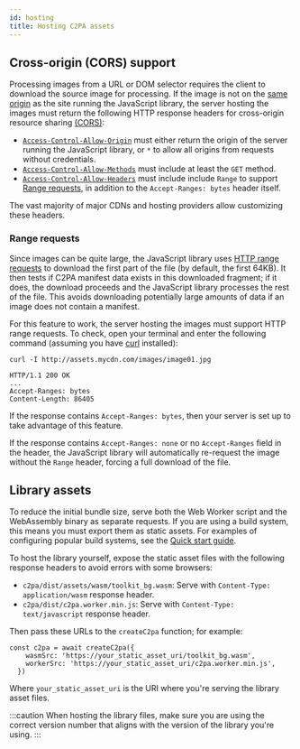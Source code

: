 ```yaml
---
id: hosting
title: Hosting C2PA assets
---
```


## Cross-origin (CORS) support

Processing images from a URL or DOM selector requires the
client to download the source image for processing. If the image is not on the [same origin](https://developer.mozilla.org/en-US/docs/Web/Security/Same-origin_policy) as the site running the JavaScript library, the server hosting the images must return the following HTTP response headers for cross-origin resource sharing [(CORS)](https://developer.mozilla.org/en-US/docs/Web/HTTP/CORS):

- [`Access-Control-Allow-Origin`](https://developer.mozilla.org/en-US/docs/Web/HTTP/Headers/Access-Control-Allow-Origin) must either return the origin of the server running the JavaScript library, or `*` to allow all origins from requests without credentials.
- [`Access-Control-Allow-Methods`](https://developer.mozilla.org/en-US/docs/Web/HTTP/Headers/Access-Control-Allow-Methods) must include at least the `GET` method.
- [`Access-Control-Allow-Headers`](https://developer.mozilla.org/en-US/docs/Web/HTTP/Headers/Access-Control-Allow-Headers) must include include `Range` to support [Range requests](#range-requests), in addition to the `Accept-Ranges: bytes` header itself.

The vast majority of major CDNs and hosting providers allow customizing these headers.

### Range requests

Since images can be quite large, the JavaScript library uses [HTTP range requests](https://developer.mozilla.org/en-US/docs/Web/HTTP/Range_requests) to download the first part of the file (by default, the first 64KB). It then tests if C2PA manifest data exists in this downloaded fragment; if it does, the download proceeds and the JavaScript library processes the rest of the file. This avoids downloading potentially large amounts of data if an image does not contain a manifest.

For this feature to work, the server hosting the images must support HTTP range requests. To check, open
your terminal and enter the following command (assuming you have [curl](https://curl.se/) installed):

```shell
curl -I http://assets.mycdn.com/images/image01.jpg

HTTP/1.1 200 OK
...
Accept-Ranges: bytes
Content-Length: 86405
```

If the response contains `Accept-Ranges: bytes`, then your server is set up to take advantage of this feature.

If the response contains `Accept-Ranges: none` or no `Accept-Ranges` field in the header, the JavaScript library will automatically re-request the image without the `Range` header, forcing a full download of the file.

## Library assets

To reduce the initial bundle size, serve both the Web Worker script and the WebAssembly binary as separate
requests. If you are using a build system, this means you must export them as static assets. For
examples of configuring popular build systems, see the [Quick start guide](../getting-started/quick-start#bringing-in-the-library).

To host the library yourself, expose the static asset files with the following response headers to avoid errors with some browsers:

- `c2pa/dist/assets/wasm/toolkit_bg.wasm`: Serve with `Content-Type: application/wasm` response header.
- `c2pa/dist/c2pa.worker.min.js`: Serve with `Content-Type: text/javascript` response header.

Then pass these URLs to the `createC2pa` function; for example:

```
const c2pa = await createC2pa({
    wasmSrc: 'https://your_static_asset_uri/toolkit_bg.wasm',
    workerSrc: 'https://your_static_asset_uri/c2pa.worker.min.js',
  })
```

Where `your_static_asset_uri` is the URI where you're serving the library asset files.

:::caution
When hosting the library files, make sure you are using the correct version number that aligns with the version of the library you're using.
:::
